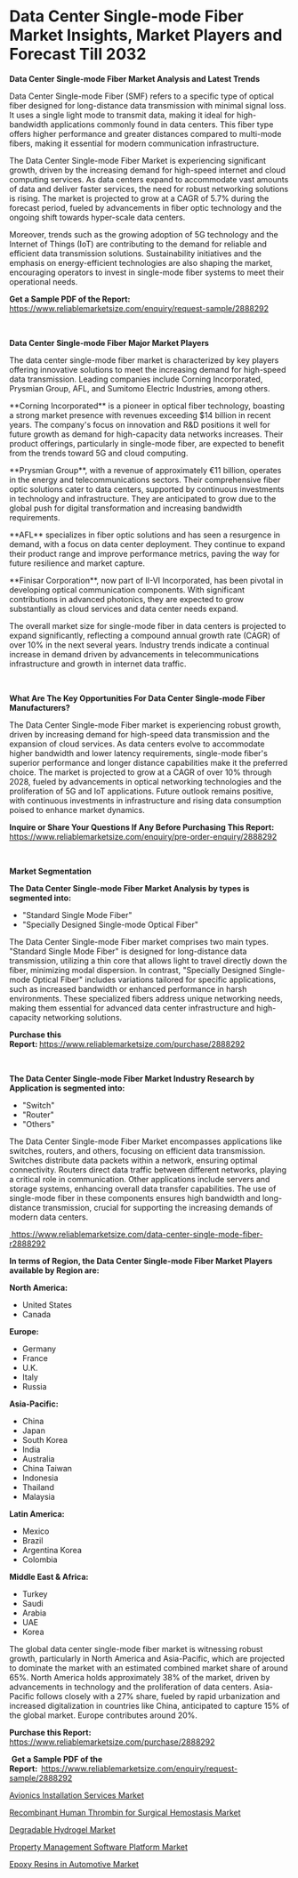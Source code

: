 <p><h1>Data Center Single-mode Fiber Market Insights, Market Players and Forecast Till 2032</h1></p><p><strong>Data Center Single-mode Fiber Market Analysis and Latest Trends</strong></p>
<p><p>Data Center Single-mode Fiber (SMF) refers to a specific type of optical fiber designed for long-distance data transmission with minimal signal loss. It uses a single light mode to transmit data, making it ideal for high-bandwidth applications commonly found in data centers. This fiber type offers higher performance and greater distances compared to multi-mode fibers, making it essential for modern communication infrastructure.</p><p>The Data Center Single-mode Fiber Market is experiencing significant growth, driven by the increasing demand for high-speed internet and cloud computing services. As data centers expand to accommodate vast amounts of data and deliver faster services, the need for robust networking solutions is rising. The market is projected to grow at a CAGR of 5.7% during the forecast period, fueled by advancements in fiber optic technology and the ongoing shift towards hyper-scale data centers. </p><p>Moreover, trends such as the growing adoption of 5G technology and the Internet of Things (IoT) are contributing to the demand for reliable and efficient data transmission solutions. Sustainability initiatives and the emphasis on energy-efficient technologies are also shaping the market, encouraging operators to invest in single-mode fiber systems to meet their operational needs.</p></p>
<p><strong>Get a Sample PDF of the Report:&nbsp;</strong> <a href="https://www.reliablemarketsize.com/enquiry/request-sample/2888292?utm_campaign=2008&utm_medium=2&utm_source=Github&utm_content=ia&utm_term=14032025&utm_id=data-center-single-mode-fiber">https://www.reliablemarketsize.com/enquiry/request-sample/2888292</a></p>
<p>&nbsp;</p>
<p><strong>Data Center Single-mode Fiber Major Market Players</strong></p>
<p><p>The data center single-mode fiber market is characterized by key players offering innovative solutions to meet the increasing demand for high-speed data transmission. Leading companies include Corning Incorporated, Prysmian Group, AFL, and Sumitomo Electric Industries, among others.</p><p>**Corning Incorporated** is a pioneer in optical fiber technology, boasting a strong market presence with revenues exceeding $14 billion in recent years. The company's focus on innovation and R&D positions it well for future growth as demand for high-capacity data networks increases. Their product offerings, particularly in single-mode fiber, are expected to benefit from the trends toward 5G and cloud computing.</p><p>**Prysmian Group**, with a revenue of approximately €11 billion, operates in the energy and telecommunications sectors. Their comprehensive fiber optic solutions cater to data centers, supported by continuous investments in technology and infrastructure. They are anticipated to grow due to the global push for digital transformation and increasing bandwidth requirements.</p><p>**AFL** specializes in fiber optic solutions and has seen a resurgence in demand, with a focus on data center deployment. They continue to expand their product range and improve performance metrics, paving the way for future resilience and market capture.</p><p>**Finisar Corporation**, now part of II-VI Incorporated, has been pivotal in developing optical communication components. With significant contributions in advanced photonics, they are expected to grow substantially as cloud services and data center needs expand.</p><p>The overall market size for single-mode fiber in data centers is projected to expand significantly, reflecting a compound annual growth rate (CAGR) of over 10% in the next several years. Industry trends indicate a continual increase in demand driven by advancements in telecommunications infrastructure and growth in internet data traffic.</p></p>
<p>&nbsp;</p>
<p><strong>What Are The Key Opportunities For Data Center Single-mode Fiber Manufacturers?</strong></p>
<p><p>The Data Center Single-mode Fiber market is experiencing robust growth, driven by increasing demand for high-speed data transmission and the expansion of cloud services. As data centers evolve to accommodate higher bandwidth and lower latency requirements, single-mode fiber's superior performance and longer distance capabilities make it the preferred choice. The market is projected to grow at a CAGR of over 10% through 2028, fueled by advancements in optical networking technologies and the proliferation of 5G and IoT applications. Future outlook remains positive, with continuous investments in infrastructure and rising data consumption poised to enhance market dynamics.</p></p>
<p><strong>Inquire or Share Your Questions If Any Before Purchasing This Report:</strong> <a href="https://www.reliablemarketsize.com/enquiry/pre-order-enquiry/2888292?utm_campaign=2008&utm_medium=2&utm_source=Github&utm_content=ia&utm_term=14032025&utm_id=data-center-single-mode-fiber">https://www.reliablemarketsize.com/enquiry/pre-order-enquiry/2888292</a></p>
<p>&nbsp;</p>
<p><strong>Market Segmentation</strong></p>
<p><strong>The Data Center Single-mode Fiber Market Analysis by types is segmented into:</strong></p>
<p><ul><li>"Standard Single Mode Fiber"</li><li>"Specially Designed Single-mode Optical Fiber"</li></ul></p>
<p><p>The Data Center Single-mode Fiber market comprises two main types. "Standard Single Mode Fiber" is designed for long-distance data transmission, utilizing a thin core that allows light to travel directly down the fiber, minimizing modal dispersion. In contrast, "Specially Designed Single-mode Optical Fiber" includes variations tailored for specific applications, such as increased bandwidth or enhanced performance in harsh environments. These specialized fibers address unique networking needs, making them essential for advanced data center infrastructure and high-capacity networking solutions.</p></p>
<p><strong>Purchase this Report:&nbsp;</strong><a href="https://www.reliablemarketsize.com/purchase/2888292?utm_campaign=2008&utm_medium=2&utm_source=Github&utm_content=ia&utm_term=14032025&utm_id=data-center-single-mode-fiber">https://www.reliablemarketsize.com/purchase/2888292</a></p>
<p>&nbsp;</p>
<p><strong>The Data Center Single-mode Fiber Market Industry Research by Application is segmented into:</strong></p>
<p><ul><li>"Switch"</li><li>"Router"</li><li>"Others"</li></ul></p>
<p><p>The Data Center Single-mode Fiber Market encompasses applications like switches, routers, and others, focusing on efficient data transmission. Switches distribute data packets within a network, ensuring optimal connectivity. Routers direct data traffic between different networks, playing a critical role in communication. Other applications include servers and storage systems, enhancing overall data transfer capabilities. The use of single-mode fiber in these components ensures high bandwidth and long-distance transmission, crucial for supporting the increasing demands of modern data centers.</p></p>
<p><a href="https://www.reliablemarketsize.com/data-center-single-mode-fiber-r2888292?utm_campaign=2008&utm_medium=2&utm_source=Github&utm_content=ia&utm_term=14032025&utm_id=data-center-single-mode-fiber">&nbsp;https://www.reliablemarketsize.com/data-center-single-mode-fiber-r2888292</a></p>
<p><strong>In terms of Region, the Data Center Single-mode Fiber Market Players available by Region are:</strong></p>
<p>
    <p> <strong> North America: </strong>
        <ul>
            <li>United States</li>
            <li>Canada</li>
        </ul>
        </p> 
    <p> <strong> Europe: </strong>
        <ul>
            <li>Germany</li>
            <li>France</li>
            <li>U.K.</li>
            <li>Italy</li>
            <li>Russia</li>
        </ul>
        </p> 
    <p> <strong> Asia-Pacific: </strong>
        <ul>
            <li>China</li>
            <li>Japan</li>
            <li>South Korea</li>
            <li>India</li>
            <li>Australia</li>
            <li>China Taiwan</li>
            <li>Indonesia</li>
            <li>Thailand</li>
            <li>Malaysia</li>
        </ul>
        </p> 
    <p> <strong> Latin America: </strong>
        <ul>
            <li>Mexico</li>
            <li>Brazil</li>
            <li>Argentina Korea</li>
            <li>Colombia</li>
        </ul>
        </p> 
    <p> <strong> Middle East & Africa: </strong>
        <ul>
            <li>Turkey</li>
            <li>Saudi</li>
            <li>Arabia</li>
            <li>UAE</li>
            <li>Korea</li>
        </ul>
    </p>
    </p>
<p><p>The global data center single-mode fiber market is witnessing robust growth, particularly in North America and Asia-Pacific, which are projected to dominate the market with an estimated combined market share of around 65%. North America holds approximately 38% of the market, driven by advancements in technology and the proliferation of data centers. Asia-Pacific follows closely with a 27% share, fueled by rapid urbanization and increased digitalization in countries like China, anticipated to capture 15% of the global market. Europe contributes around 20%.</p></p>
<p><strong>Purchase this Report: </strong><a href="https://www.reliablemarketsize.com/purchase/2888292?utm_campaign=2008&utm_medium=2&utm_source=Github&utm_content=ia&utm_term=14032025&utm_id=data-center-single-mode-fiber">https://www.reliablemarketsize.com/purchase/2888292</a></p>
<p>&nbsp;<strong>Get a Sample PDF of the Report:&nbsp;&nbsp;</strong><a href="https://www.reliablemarketsize.com/enquiry/request-sample/2888292?utm_campaign=2008&utm_medium=2&utm_source=Github&utm_content=ia&utm_term=14032025&utm_id=data-center-single-mode-fiber">https://www.reliablemarketsize.com/enquiry/request-sample/2888292</a></p>
<p><strong></strong></p>
<p><p><a href="https://github.com/wilzeryammy/Market-Research-Report-List-1/blob/main/avionics-installation-services-market.md?utm_campaign=2008&utm_medium=2&utm_source=Github&utm_content=ia&utm_term=14032025&utm_id=data-center-single-mode-fiber">Avionics Installation Services Market</a></p><p><a href="https://github.com/sphaabrose/Market-Research-Report-List-1/blob/main/recombinant-human-thrombin-for-surgical-hemostasis-market.md?utm_campaign=2008&utm_medium=2&utm_source=Github&utm_content=ia&utm_term=14032025&utm_id=data-center-single-mode-fiber">Recombinant Human Thrombin for Surgical Hemostasis Market</a></p><p><a href="https://github.com/firdwsermald/Market-Research-Report-List-1/blob/main/degradable-hydrogel-market.md?utm_campaign=2008&utm_medium=2&utm_source=Github&utm_content=ia&utm_term=14032025&utm_id=data-center-single-mode-fiber">Degradable Hydrogel Market</a></p><p><a href="https://github.com/etapaqanee/Market-Research-Report-List-1/blob/main/property-management-software-platform-market.md?utm_campaign=2008&utm_medium=2&utm_source=Github&utm_content=ia&utm_term=14032025&utm_id=data-center-single-mode-fiber">Property Management Software Platform Market</a></p><p><a href="https://github.com/fontshatintj/Market-Research-Report-List-1/blob/main/epoxy-resins-in-automotive-market.md?utm_campaign=2008&utm_medium=2&utm_source=Github&utm_content=ia&utm_term=14032025&utm_id=data-center-single-mode-fiber">Epoxy Resins in Automotive Market</a></p></p>